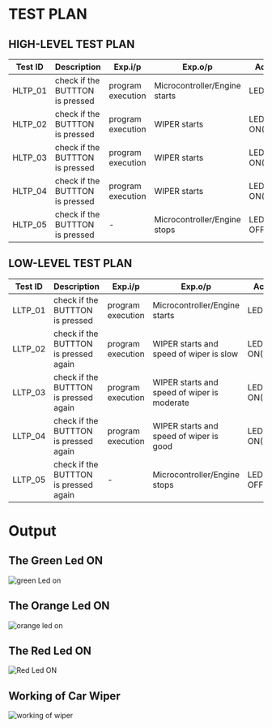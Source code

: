
# TEST PLAN
## HIGH-LEVEL TEST PLAN

|Test ID|	Description|	Exp.i/p|	Exp.o/p|	Actual o/p	|STATUS|
|-------|------------|---------|---------|--------------|------|
|HLTP_01	|check if the BUTTTON is pressed	|program execution|	Microcontroller/Engine starts|	LED ON(RED)	|PASS|
|HLTP_02	|check if the BUTTTON is pressed	|program execution|WIPER starts	|LED ON(BLUE)	|PASS|
|HLTP_03	|check if the BUTTTON is pressed	|program execution|	WIPER starts	|LED ON(GREEN)|	PASS|
|HLTP_04  |check if the BUTTTON is pressed	|program execution|	WIPER starts	|LED ON(ORANGE)|	PASS|
|HLTP_05	|check if the BUTTTON is pressed	|-	|Microcontroller/Engine stops	|LED TURNED OFF	|PASS|

## LOW-LEVEL TEST PLAN

|Test ID	| Description	| Exp.i/p	| Exp.o/p	| Actual o/p	| STATUS|
|---------|-------------|---------|---------|-------------|-------|
|LLTP_01	|check if the BUTTTON is pressed|	program execution|	Microcontroller/Engine starts	|LED ON(RED)	|PASS|
|LLTP_02	|check if the BUTTTON is pressed again|	program execution	|WIPER starts and speed of wiper is slow|	LED ON(BLUE)	|PASS|
|LLTP_03	|check if the BUTTTON is pressed again|	program execution	|WIPER starts and speed of wiper is moderate|	LED ON(GREEN)|	PASS|
|LLTP_04	|check if the BUTTTON is pressed again|	program execution	|WIPER starts and speed of wiper is good	|LED ON(ORANGE)|	PASS|
|LLTP_05	|check if the BUTTTON is pressed again|	-	|Microcontroller/Engine stops|	LED TURNED OFF|	PASS|


# Output
## The Green Led ON

![green Led on](https://user-images.githubusercontent.com/101356849/168415601-afb70dad-64a1-47d0-9e68-9fdeb39a8d43.png)

## The Orange Led ON

![orange led on](https://user-images.githubusercontent.com/101356849/168415629-25481122-2b76-4138-890f-028539761bfb.png)

## The Red Led ON

![Red Led ON](https://user-images.githubusercontent.com/101356849/168423302-17ebbc5a-9cc7-4c95-91fc-c2ee4ad4262b.jpeg)


## Working of Car Wiper 

![working of wiper](https://user-images.githubusercontent.com/101356849/168415653-e1593487-ef62-476b-888b-a55d666bae11.gif)




